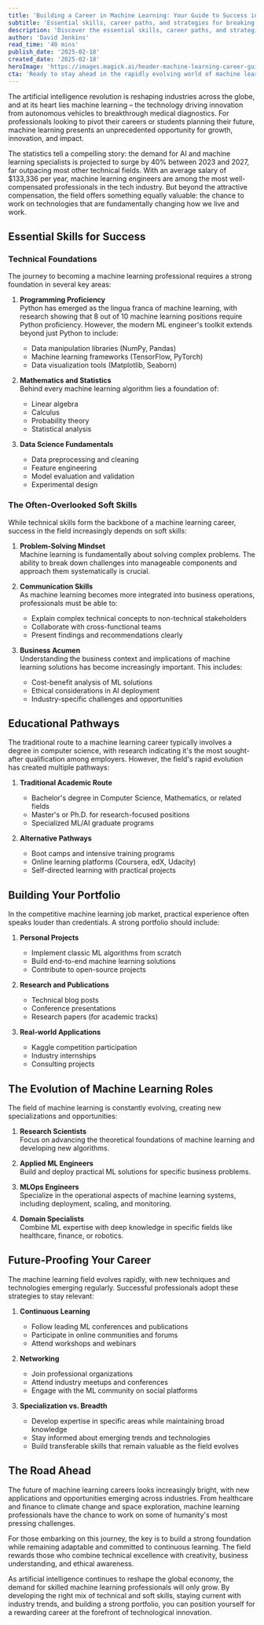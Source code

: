 ```yaml
---
title: 'Building a Career in Machine Learning: Your Guide to Success in AI''s Hottest Field'
subtitle: 'Essential skills, career paths, and strategies for breaking into machine learning'
description: 'Discover the essential skills, career paths, and strategies needed to build a successful career in machine learning. From technical foundations to soft skills, learn how to position yourself in AI's fastest-growing field. With demand for ML specialists projected to grow 40% by 2027, now is the perfect time to start your journey in this transformative field.'
author: 'David Jenkins'
read_time: '40 mins'
publish_date: '2025-02-18'
created_date: '2025-02-18'
heroImage: 'https://images.magick.ai/header-machine-learning-career-guide.jpg'
cta: 'Ready to stay ahead in the rapidly evolving world of machine learning? Follow us on LinkedIn for daily insights, job opportunities, and exclusive content from industry leaders shaping the future of AI.'
---
```


The artificial intelligence revolution is reshaping industries across the globe, and at its heart lies machine learning – the technology driving innovation from autonomous vehicles to breakthrough medical diagnostics. For professionals looking to pivot their careers or students planning their future, machine learning presents an unprecedented opportunity for growth, innovation, and impact.

The statistics tell a compelling story: the demand for AI and machine learning specialists is projected to surge by 40% between 2023 and 2027, far outpacing most other technical fields. With an average salary of $133,336 per year, machine learning engineers are among the most well-compensated professionals in the tech industry. But beyond the attractive compensation, the field offers something equally valuable: the chance to work on technologies that are fundamentally changing how we live and work.

## Essential Skills for Success

### Technical Foundations

The journey to becoming a machine learning professional requires a strong foundation in several key areas:

1. **Programming Proficiency**  
Python has emerged as the lingua franca of machine learning, with research showing that 8 out of 10 machine learning positions require Python proficiency. However, the modern ML engineer's toolkit extends beyond just Python to include:
   - Data manipulation libraries (NumPy, Pandas)
   - Machine learning frameworks (TensorFlow, PyTorch)
   - Data visualization tools (Matplotlib, Seaborn)

2. **Mathematics and Statistics**  
Behind every machine learning algorithm lies a foundation of:
   - Linear algebra
   - Calculus
   - Probability theory
   - Statistical analysis

3. **Data Science Fundamentals**
   - Data preprocessing and cleaning
   - Feature engineering
   - Model evaluation and validation
   - Experimental design

### The Often-Overlooked Soft Skills

While technical skills form the backbone of a machine learning career, success in the field increasingly depends on soft skills:

1. **Problem-Solving Mindset**  
Machine learning is fundamentally about solving complex problems. The ability to break down challenges into manageable components and approach them systematically is crucial.

2. **Communication Skills**  
As machine learning becomes more integrated into business operations, professionals must be able to:
   - Explain complex technical concepts to non-technical stakeholders
   - Collaborate with cross-functional teams
   - Present findings and recommendations clearly

3. **Business Acumen**  
Understanding the business context and implications of machine learning solutions has become increasingly important. This includes:
   - Cost-benefit analysis of ML solutions
   - Ethical considerations in AI deployment
   - Industry-specific challenges and opportunities

## Educational Pathways

The traditional route to a machine learning career typically involves a degree in computer science, with research indicating it's the most sought-after qualification among employers. However, the field's rapid evolution has created multiple pathways:

1. **Traditional Academic Route**
   - Bachelor's degree in Computer Science, Mathematics, or related fields
   - Master's or Ph.D. for research-focused positions
   - Specialized ML/AI graduate programs

2. **Alternative Pathways**
   - Boot camps and intensive training programs
   - Online learning platforms (Coursera, edX, Udacity)
   - Self-directed learning with practical projects

## Building Your Portfolio

In the competitive machine learning job market, practical experience often speaks louder than credentials. A strong portfolio should include:

1. **Personal Projects**
   - Implement classic ML algorithms from scratch
   - Build end-to-end machine learning solutions
   - Contribute to open-source projects

2. **Research and Publications**
   - Technical blog posts
   - Conference presentations
   - Research papers (for academic tracks)

3. **Real-world Applications**
   - Kaggle competition participation
   - Industry internships
   - Consulting projects

## The Evolution of Machine Learning Roles

The field of machine learning is constantly evolving, creating new specializations and opportunities:

1. **Research Scientists**  
Focus on advancing the theoretical foundations of machine learning and developing new algorithms.

2. **Applied ML Engineers**  
Build and deploy practical ML solutions for specific business problems.

3. **MLOps Engineers**  
Specialize in the operational aspects of machine learning systems, including deployment, scaling, and monitoring.

4. **Domain Specialists**  
Combine ML expertise with deep knowledge in specific fields like healthcare, finance, or robotics.

## Future-Proofing Your Career

The machine learning field evolves rapidly, with new techniques and technologies emerging regularly. Successful professionals adopt these strategies to stay relevant:

1. **Continuous Learning**
   - Follow leading ML conferences and publications
   - Participate in online communities and forums
   - Attend workshops and webinars

2. **Networking**
   - Join professional organizations
   - Attend industry meetups and conferences
   - Engage with the ML community on social platforms

3. **Specialization vs. Breadth**
   - Develop expertise in specific areas while maintaining broad knowledge
   - Stay informed about emerging trends and technologies
   - Build transferable skills that remain valuable as the field evolves

## The Road Ahead

The future of machine learning careers looks increasingly bright, with new applications and opportunities emerging across industries. From healthcare and finance to climate change and space exploration, machine learning professionals have the chance to work on some of humanity's most pressing challenges.

For those embarking on this journey, the key is to build a strong foundation while remaining adaptable and committed to continuous learning. The field rewards those who combine technical excellence with creativity, business understanding, and ethical awareness.

As artificial intelligence continues to reshape the global economy, the demand for skilled machine learning professionals will only grow. By developing the right mix of technical and soft skills, staying current with industry trends, and building a strong portfolio, you can position yourself for a rewarding career at the forefront of technological innovation.